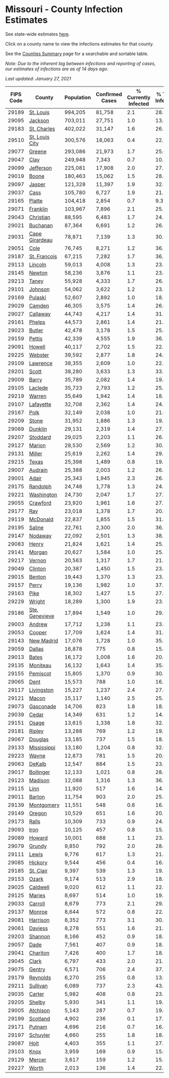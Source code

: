 # Missouri - County Infection Estimates

See state-wide estimates [here](/infections/us-mo).

Click on a county name to view the infections estimates for that county.

See the [Counties Summary](/infections/summary-counties) page for a searchable and sortable table.

*Note: Due to the inherent lag between infections and reporting of cases, our estimates of infections are as of 14 days ago.*

*Last updated: January 27, 2021*

|   FIPS Code |                           County |   Population |   Confirmed Cases |   % Currently Infected |   % Total Infected |
|-------------|----------------------------------|--------------|-------------------|------------------------|--------------------|
|       29189 |           [St. Louis](st.-louis) |      994,205 |            81,758 |                    2.1 |               28.9 |
|       29095 |               [Jackson](jackson) |      703,011 |            27,751 |                    1.0 |               13.6 |
|       29183 |       [St. Charles](st.-charles) |      402,022 |            31,147 |                    1.6 |               26.7 |
|       29510 | [St. Louis City](st.-louis-city) |      300,576 |            18,063 |                    0.4 |               22.2 |
|       29077 |                 [Greene](greene) |      293,086 |            21,973 |                    1.7 |               25.0 |
|       29047 |                     [Clay](clay) |      249,948 |             7,343 |                    0.7 |               10.1 |
|       29099 |           [Jefferson](jefferson) |      225,081 |            17,908 |                    2.0 |               27.1 |
|       29019 |                   [Boone](boone) |      180,463 |            15,062 |                    1.5 |               28.6 |
|       29097 |                 [Jasper](jasper) |      121,328 |            11,397 |                    1.9 |               32.5 |
|       29037 |                     [Cass](cass) |      105,780 |             6,727 |                    1.9 |               21.3 |
|       29165 |                 [Platte](platte) |      104,418 |             2,854 |                    0.7 |                9.3 |
|       29071 |             [Franklin](franklin) |      103,967 |             7,896 |                    2.1 |               25.7 |
|       29043 |           [Christian](christian) |       88,595 |             6,483 |                    1.7 |               24.2 |
|       29021 |             [Buchanan](buchanan) |       87,364 |             6,691 |                    1.2 |               26.9 |
|       29031 | [Cape Girardeau](cape-girardeau) |       78,871 |             7,139 |                    1.3 |               30.9 |
|       29051 |                     [Cole](cole) |       76,745 |             8,271 |                    1.2 |               36.5 |
|       29187 |     [St. Francois](st.-francois) |       67,215 |             7,282 |                    1.7 |               36.7 |
|       29113 |               [Lincoln](lincoln) |       59,013 |             4,008 |                    1.3 |               23.3 |
|       29145 |                 [Newton](newton) |       58,236 |             3,876 |                    1.1 |               23.8 |
|       29213 |                   [Taney](taney) |       55,928 |             4,333 |                    1.7 |               26.2 |
|       29101 |               [Johnson](johnson) |       54,062 |             3,622 |                    1.2 |               23.3 |
|       29169 |               [Pulaski](pulaski) |       52,607 |             2,892 |                    1.0 |               18.5 |
|       29029 |                 [Camden](camden) |       46,305 |             3,575 |                    1.4 |               26.0 |
|       29027 |             [Callaway](callaway) |       44,743 |             4,217 |                    1.4 |               31.9 |
|       29161 |                 [Phelps](phelps) |       44,573 |             2,861 |                    1.4 |               21.5 |
|       29023 |                 [Butler](butler) |       42,478 |             3,178 |                    1.5 |               25.4 |
|       29159 |                 [Pettis](pettis) |       42,339 |             4,555 |                    1.9 |               36.5 |
|       29091 |                 [Howell](howell) |       40,117 |             2,702 |                    1.5 |               22.2 |
|       29225 |               [Webster](webster) |       39,592 |             2,877 |                    1.8 |               24.0 |
|       29109 |             [Lawrence](lawrence) |       38,355 |             2,609 |                    1.0 |               22.8 |
|       29201 |                   [Scott](scott) |       38,280 |             3,633 |                    1.3 |               33.2 |
|       29009 |                   [Barry](barry) |       35,789 |             2,082 |                    1.4 |               19.8 |
|       29105 |               [Laclede](laclede) |       35,723 |             2,793 |                    1.2 |               25.8 |
|       29219 |                 [Warren](warren) |       35,649 |             1,942 |                    1.4 |               18.5 |
|       29107 |           [Lafayette](lafayette) |       32,708 |             2,362 |                    1.4 |               24.5 |
|       29167 |                     [Polk](polk) |       32,149 |             2,038 |                    1.0 |               21.0 |
|       29209 |                   [Stone](stone) |       31,952 |             1,886 |                    1.3 |               19.7 |
|       29069 |               [Dunklin](dunklin) |       29,131 |             2,319 |                    1.4 |               27.5 |
|       29207 |             [Stoddard](stoddard) |       29,025 |             2,203 |                    1.1 |               26.3 |
|       29127 |                 [Marion](marion) |       28,530 |             2,569 |                    1.2 |               30.7 |
|       29131 |                 [Miller](miller) |       25,619 |             2,262 |                    1.4 |               29.5 |
|       29215 |                   [Texas](texas) |       25,398 |             1,489 |                    0.8 |               19.5 |
|       29007 |               [Audrain](audrain) |       25,388 |             2,003 |                    1.2 |               26.8 |
|       29001 |                   [Adair](adair) |       25,343 |             1,945 |                    2.3 |               26.2 |
|       29175 |             [Randolph](randolph) |       24,748 |             1,778 |                    1.3 |               24.2 |
|       29221 |         [Washington](washington) |       24,730 |             2,047 |                    1.7 |               27.9 |
|       29055 |             [Crawford](crawford) |       23,920 |             1,961 |                    1.6 |               27.3 |
|       29177 |                       [Ray](ray) |       23,018 |             1,378 |                    1.7 |               20.0 |
|       29119 |             [McDonald](mcdonald) |       22,837 |             1,855 |                    1.5 |               31.8 |
|       29195 |                 [Saline](saline) |       22,761 |             2,300 |                    2.0 |               36.2 |
|       29147 |               [Nodaway](nodaway) |       22,092 |             2,501 |                    1.3 |               38.7 |
|       29083 |                   [Henry](henry) |       21,824 |             1,621 |                    1.4 |               25.3 |
|       29141 |                 [Morgan](morgan) |       20,627 |             1,584 |                    1.0 |               25.5 |
|       29217 |                 [Vernon](vernon) |       20,563 |             1,317 |                    1.7 |               21.3 |
|       29049 |               [Clinton](clinton) |       20,387 |             1,450 |                    1.5 |               23.8 |
|       29015 |                 [Benton](benton) |       19,443 |             1,370 |                    1.3 |               23.5 |
|       29157 |                   [Perry](perry) |       19,136 |             1,982 |                    1.0 |               37.2 |
|       29163 |                     [Pike](pike) |       18,302 |             1,427 |                    1.5 |               27.0 |
|       29229 |                 [Wright](wright) |       18,289 |             1,300 |                    1.9 |               23.2 |
|       29186 | [Ste. Genevieve](ste.-genevieve) |       17,894 |             1,549 |                    1.0 |               29.6 |
|       29003 |                 [Andrew](andrew) |       17,712 |             1,238 |                    1.1 |               23.6 |
|       29053 |                 [Cooper](cooper) |       17,709 |             1,624 |                    1.4 |               31.3 |
|       29143 |         [New Madrid](new-madrid) |       17,076 |             1,728 |                    1.0 |               35.1 |
|       29059 |                 [Dallas](dallas) |       16,878 |               775 |                    0.8 |               15.4 |
|       29013 |                   [Bates](bates) |       16,172 |             1,008 |                    1.6 |               20.7 |
|       29135 |             [Moniteau](moniteau) |       16,132 |             1,643 |                    1.4 |               35.6 |
|       29155 |             [Pemiscot](pemiscot) |       15,805 |             1,370 |                    0.9 |               30.5 |
|       29065 |                     [Dent](dent) |       15,573 |               788 |                    1.0 |               16.8 |
|       29117 |         [Livingston](livingston) |       15,227 |             1,237 |                    2.4 |               27.0 |
|       29121 |                   [Macon](macon) |       15,117 |             1,140 |                    2.5 |               25.2 |
|       29073 |           [Gasconade](gasconade) |       14,706 |               823 |                    1.8 |               18.7 |
|       29039 |                   [Cedar](cedar) |       14,349 |               631 |                    1.2 |               14.8 |
|       29151 |                   [Osage](osage) |       13,615 |             1,338 |                    1.8 |               32.5 |
|       29181 |                 [Ripley](ripley) |       13,288 |               769 |                    1.2 |               19.9 |
|       29067 |               [Douglas](douglas) |       13,185 |               737 |                    1.5 |               18.5 |
|       29133 |       [Mississippi](mississippi) |       13,180 |             1,204 |                    0.8 |               32.0 |
|       29223 |                   [Wayne](wayne) |       12,873 |               781 |                    1.5 |               20.0 |
|       29063 |                 [DeKalb](dekalb) |       12,547 |               884 |                    1.5 |               23.6 |
|       29017 |           [Bollinger](bollinger) |       12,133 |             1,021 |                    0.8 |               28.6 |
|       29123 |               [Madison](madison) |       12,088 |             1,316 |                    1.3 |               36.5 |
|       29115 |                     [Linn](linn) |       11,920 |               517 |                    1.6 |               14.5 |
|       29011 |                 [Barton](barton) |       11,754 |               903 |                    2.0 |               25.8 |
|       29139 |         [Montgomery](montgomery) |       11,551 |               548 |                    0.6 |               16.3 |
|       29149 |                 [Oregon](oregon) |       10,529 |               651 |                    1.6 |               20.5 |
|       29173 |                   [Ralls](ralls) |       10,309 |               733 |                    0.9 |               24.3 |
|       29093 |                     [Iron](iron) |       10,125 |               457 |                    0.8 |               15.3 |
|       29089 |                 [Howard](howard) |       10,001 |               688 |                    1.1 |               23.4 |
|       29079 |                 [Grundy](grundy) |        9,850 |               792 |                    2.0 |               28.0 |
|       29111 |                   [Lewis](lewis) |        9,776 |               617 |                    1.3 |               21.4 |
|       29085 |               [Hickory](hickory) |        9,544 |               456 |                    0.4 |               16.0 |
|       29185 |           [St. Clair](st.-clair) |        9,397 |               539 |                    1.3 |               19.2 |
|       29153 |                   [Ozark](ozark) |        9,174 |               513 |                    2.9 |               18.0 |
|       29025 |             [Caldwell](caldwell) |        9,020 |               612 |                    1.1 |               22.9 |
|       29125 |                 [Maries](maries) |        8,697 |               514 |                    1.0 |               19.8 |
|       29033 |               [Carroll](carroll) |        8,679 |               773 |                    2.1 |               29.9 |
|       29137 |                 [Monroe](monroe) |        8,644 |               572 |                    0.8 |               22.7 |
|       29081 |             [Harrison](harrison) |        8,352 |               773 |                    3.1 |               30.6 |
|       29061 |               [Daviess](daviess) |        8,278 |               551 |                    1.6 |               21.8 |
|       29203 |               [Shannon](shannon) |        8,166 |               452 |                    0.9 |               18.9 |
|       29057 |                     [Dade](dade) |        7,561 |               407 |                    0.9 |               18.1 |
|       29041 |             [Chariton](chariton) |        7,426 |               400 |                    1.7 |               18.5 |
|       29045 |                   [Clark](clark) |        6,797 |               433 |                    2.0 |               21.5 |
|       29075 |                 [Gentry](gentry) |        6,571 |               706 |                    2.4 |               37.1 |
|       29179 |             [Reynolds](reynolds) |        6,270 |               255 |                    0.8 |               13.9 |
|       29211 |             [Sullivan](sullivan) |        6,089 |               737 |                    2.3 |               43.8 |
|       29035 |                 [Carter](carter) |        5,982 |               408 |                    0.8 |               23.1 |
|       29205 |                 [Shelby](shelby) |        5,930 |               341 |                    1.1 |               19.3 |
|       29005 |             [Atchison](atchison) |        5,143 |               287 |                    0.7 |               19.4 |
|       29199 |             [Scotland](scotland) |        4,902 |               236 |                    0.1 |               17.1 |
|       29171 |                 [Putnam](putnam) |        4,696 |               216 |                    0.7 |               16.0 |
|       29197 |             [Schuyler](schuyler) |        4,660 |               255 |                    1.8 |               18.4 |
|       29087 |                     [Holt](holt) |        4,403 |               355 |                    1.1 |               27.7 |
|       29103 |                     [Knox](knox) |        3,959 |               169 |                    0.9 |               15.0 |
|       29129 |                 [Mercer](mercer) |        3,617 |               159 |                    1.2 |               15.9 |
|       29227 |                   [Worth](worth) |        2,013 |               136 |                    1.4 |               22.8 |